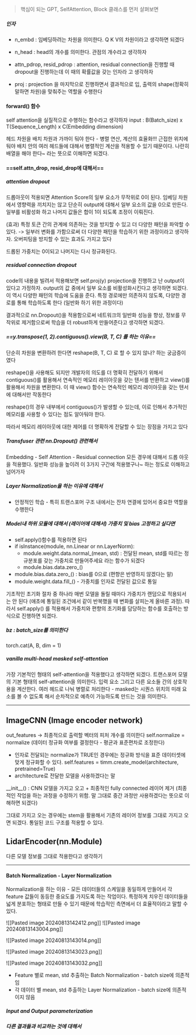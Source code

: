 > 핵심이 되는 GPT, SelfAttention, Block 클래스를 먼저 살펴보면 

##### 인자

- n_embd : 임베딩하려는 차원을 의미한다. Q K V의 차원이라고 생각하면 되겠다
- n_head : head의 개수를 의미한다. 관점의 개수라고 생각하자 
- attn_pdrop, resid_pdrop : attention, residual connection을 진행할 때 dropout을 진행하는데 이 때의 확률값을 갖는 인자라 고 생각하자

- proj : projection 을 마지막으로 진행하면서 결과적으로 입, 출력의 shape(정확히 말하면 차원)을 맞춰주는 역할을 수행한다

#### forward() 함수

self attention을 실질적으로 수행하는 함수라고 생각하자 
input : B(Batch_size) x T(Sequence_Length) x C(Embedding dimension)


헤드 차원을 배치 차원과 가까이 둬야 한다 - 병렬 연산, 계산의 효율화!!!
근접한 위치에 둬야 배치 안의 여러 헤드들에 대해서 병렬적인 계산을 적용할 수 있기 때문이다. 나란히 배열을 해야 한다~ 라는 뜻으로 이해하면 되겠다.

#### ==self.attn_drop, resid_drop에 대해서==

##### attention dropout

드롭아웃이 적용되면 Attention Score의 일부 요소가 무작위로 0이 된다. 임베딩 차원에서 영향력을 끼치지는 않고 단순히 output에 대해서 일부 요소의 값을 0으로 만든다. 일부를 비활성화 하고 나머지 값들은 합이 1이 되도록 조정이 이뤄진다. 

(효과) 특정 토큰 간의 관계에 의존하는 것을 방지할 수 있고 더 다양한 패턴을 파악할 수 있다. 
-> 일부러 변화를 가함으로써 더 다양한 패턴을 학습하기 위한 과정이라고 생각하자. 오버피팅을 방지할 수 있는 효과도 가지고 있다

드롭된 가중치는 0이되고 나머지는 다시 정규화된다.

##### residual connection dropout

code의 내용을 빌려서 적용해보면 self.proj(y) projection을 진행하고 난 output이 있다고 가정하자.
output의 값 중에서 일부 요소를 비활성화시킨다고 생각하면 되겠다. 이 역시 다양한 패턴의 학습에 도움을 준다. 특정 경로에만 의존하지 않도록, 다양한 경로를 통해 학습하도록 한다 (일반화 하기 위한 과정이다)

결과적으로 nn.Dropout()을 적용함으로써 네트워크의 일반화 성능을 향상, 정보를 무작위로 제거함으로써 학습을 더 robust하게 만들어준다고 생각하면 되겠다.


##### ==y.transpose(1, 2).contiguous().view(B, T, C) 를 하는 이유==

단순히 차원을 변환하려 한다면 reshape(B, T, C) 로 할 수 있지 않나? 하는 궁금증이였다

reshape()을 사용해도 되지만 개발자의 의도를 더 명확히 전달하기 위해서 contiguous()를 활용해서 연속적인 메모리 레이아웃을 갖는 텐서를 반환하고 view()를 활용해서 차원을 변환한다. 이 때 view() 함수는 연속적인 메모리 레이아웃을 갖는 텐서에 대해서만 작동한다

reshape()의 경우 내부에서 contiguous()가 발생할 수 있는데, 이로 인해서 추가적인 메모리를 사용할 수 있다는 점도 알아둬야 한다. 

따라서 메모리 레이아웃에 대한 제어를 더 명확하게 전달할 수 있는 장점을 가지고 있다 


##### Transfuser 관련 nn.Dropout() 관련해서 

Embedding - Self Attention - Residual connection 모든 경우에 대해서 드롭 아웃을 적용했다. 일반화 성능을 높이려 이 3가지 구간에 적용했구나~ 하는 정도로 이해하고 넘어가자

##### Layer Normalization을 하는 이유에 대해서 

- 안정적인 학습 - 특히 트랜스포머 구조 내에서는 잔차 연결에 있어서 중요한 역할을 수행한다 


##### Model내 하위 모듈에 대해서 (레이어에 대해서) 가중치 및 bias 고정하고 싶다면

- self.apply()함수를 적용하면 된다 
- if isInstance(module, nn.Linear or nn.LayerNorm):
	- module.weight.data.normal_(mean, std) : 전달된 mean, std를 따르는 정규분포를 갖는 가중치로 만들어주세요 라는 함수가 되겠다
	- module.bias.data.zero_()
- module.bias.data.zero_() : bias를 0으로 (편향은 반영하지 않겠다는 말)
- module.weight.data.fill_() - 가중치를 인자로 전달된 값으로 통일 


기초적인 초기화 절차 중 하나라 매번 모델을 돌릴 때마다 가중치가 랜덤으로 적용되서는 안 된다 (애초에 통일된 조건에서 같이 반복했을 때 변화를 살피는게 올바른 과정). 따라서 self.apply() 를 적용해서 가중치와 편향의 초기화를 담당하는 함수를 호출하는 방식으로 진행하면 되겠다. 


##### bz : batch_size를 의미한다 

torch.cat(A, B, dim = 1)


##### vanilla multi-head masked self-attention

가장 기본적인 형태의 self-attention을 적용했다고 생각하면 되겠다. 트랜스포머 모델의 기본 형태의 self-attention을 의미한다. 입력 요소 그리고 다른 요소들 간의 상호작용을 계산한다. 여러 헤드로 나눠 병렬로 처리한다 - masked는 시퀀스 위치의 미래 요소를 볼 수 없도록 해서 순차적으로 예측이 가능하도록 만드는 것을 의미한다. 

---

## ImageCNN (Image encoder network)

out_features -> 최종적으로 출력할 벡터의 피처 개수를 의미한다 
self.normalize = normalize (데이터 정규화 여부를 결정한다 - 평균과 표준편차로 조정한다)
- 인자로 전달되는 normalize가 TRUE인 경우에는 정규화 방식을 표준 데이터셋에 맞게 정규화할 수 있다. 
self.features = timm.create_model(architecture, pretrained=True)
- architecture로 전달한 모델을 사용하겠다는 말 

\_\_init_\_() : CNN 모델을 가지고 오고 + 최종적인 fully connected 레이어 제거 (최종적인 작업을 하는 과정을 수정하기 위함. 말 그대로 중간 과정만 사용하겠다는 뜻으로 이해하면 되겠다)

그대로 가지고 오는 경우에는 stem을 활용해서 기존의 레이어 정보를 그대로 가지고 오면 되겠다. 통일된 코드 구조를 적용할 수 있다.


## LidarEncoder(nn.Module)

다른 모델 정보를 그대로 적용한다고 생각하기 


---

#### Batch Normalization - Layer Normalization 

Normalization을 하는 이유 - 모든 데이터들의 스케일을 동일하게 만들어서 각 feature 값들이 동등한 중요도를 가지도록 하는 작업이다. 특정하게 치우진 데이터들을 넓게 분포하는 형태로 만들 수 있기 때문에 학습적인 측면에서 더 효율적이라고 말할 수 있다. 

![[Pasted image 20240813142412.png]]
![[Pasted image 20240813143004.png]]

![[Pasted image 20240813143014.png]]



![[Pasted image 20240813143023.png]]



![[Pasted image 20240813143032.png]]

- Feature 별로 mean, std 추출하는 Batch Normalization - batch size에 의존적임 
- 각 데이터 별 mean, std 추출하는 Layer Normalization - batch size에 의존적이지 않음

##### Input and Output parameterization





##### 다른 결과들과 비교하는 것에 대해서

